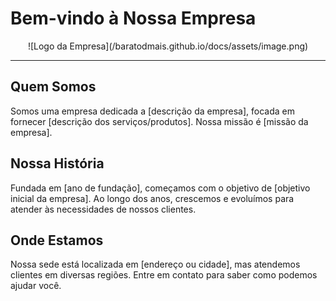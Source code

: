 # Bem-vindo à Nossa Empresa

<div align="center">
  ![Logo da Empresa](/baratodmais.github.io/docs/assets/image.png)
</div>

---

## Quem Somos
Somos uma empresa dedicada a [descrição da empresa], focada em fornecer [descrição dos serviços/produtos]. Nossa missão é [missão da empresa].

## Nossa História
Fundada em [ano de fundação], começamos com o objetivo de [objetivo inicial da empresa]. Ao longo dos anos, crescemos e evoluímos para atender às necessidades de nossos clientes.

## Onde Estamos
Nossa sede está localizada em [endereço ou cidade], mas atendemos clientes em diversas regiões. Entre em contato para saber como podemos ajudar você.
